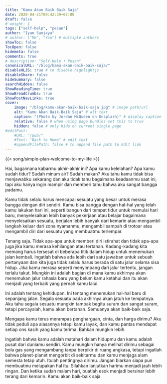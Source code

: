 ```yaml
---
title: "Kamu Akan Baik Baik Saja"
date: 2020-04-21T09:42:39+07:00
draft: false
# weight: 1
tags: ["self-help", "pesan"]
author: "Iyan Sanjaya"
# author: ["Me", "You"] # multiple authors
showToc: false
TocOpen: false
hidemeta: false
comments: true
# description: "Self-Help • Pesan"
canonicalURL: "/blog/kamu-akan-baik-baik-saja/"
disableHLJS: true # to disable highlightjs
disableShare: false
hideSummary: false
searchHidden: false
ShowReadingTime: true
ShowBreadCrumbs: true
ShowPostNavLinks: true
cover:
    image: "/blog/kamu-akan-baik-baik-saja.jpg" # image path/url
    alt: "Kamu Akan Baik-Baik Saja" # alt text
    caption: "(Photo by Jordan McQueen on Unsplash)" # display caption under cover
    relative: false # when using page bundles set this to true
    hidden: false # only hide on current single page
#editPost:
    #URL: "/pub/"
    #Text: "Back to Home" # edit text
    #appendFilePath: false # to append file path to Edit link
---
```

{{< song/simple-plan-welcome-to-my-life >}}

Hai, bagaimana kabarmu akhir-akhir ini? Apa kamu kelelahan? Apa kamu sudah tidur? Sudah minum air? Sudah makan? Aku tahu kamu tidak bisa menjawabku sekarang dan aku tidak tahu bagaimana keadaanmu saat ini, tapi aku hanya ingin mampir dan memberi tahu bahwa aku sangat bangga padamu.

Kamu tidak selalu harus mencapai sesuatu yang besar untuk merasa bangga dengan diri sendiri. Kamu bisa bangga dengan hal-hal yang telah kamu lakukan hari ini, seperti bangun dari tempat tidur untuk memulai hari baru, menyelesaikan lebih banyak pekerjaan atau belajar bagaimana menyelesaikan sesuatu, berjalan lebih banyak dari kemarin atau mengambil langkah keluar dari zona nyamanmu, mengambil sampah di trotoar atau mengambil diri dari sesuatu yang membuatmu terlempar.

Tenang saja. Tidak apa-apa untuk memberi diri istirahat dan tidak apa-apa juga jika kamu merasa kehilangan atau tertahan. Kadang-kadang kita memang harus tersesat di beberapa titik dalam hidup untuk menemukan jalan kembali. Ingatlah bahwa ada lebih dari satu jawaban untuk sebuah pertanyaan dan kita juga tidak selalu harus berada di satu jalur selama sisa hidup. Jika kamu merasa seperti menyimpang dari jalur tertentu, jangan terlalu takut. Mungkin ini adalah bagian di mana kamu akhirnya akan menemukan jalur rahasia baru yang belum kamu ketahui dan itu akan menjadi yang terbaik yang pernah kamu lalui.

Ini adalah tentang kehidupan. Ini tentang menemukan hal-hal baru di sepanjang jalan. Segala sesuatu pada akhirnya akan jatuh ke tempatnya. Aku tahu segala sesuatu mungkin tampak begitu suram dan sangat suram, tetapi percayalah, kamu akan bertahan. Semuanya akan baik-baik saja.

Mengapa kamu terus merampas penghargaan, cinta, dan harga dirimu? Aku tidak peduli apa alasannya tetapi kamu layak, dan kamu pantas mendapat setiap ons kasih yang kamu terima. Bahkan mungkin lebih.

Ingatlah bahwa kamu adalah matahari dalam hidupmu dan kamu adalah pusat dari duniamu sendiri. Kamu mungkin hanya melihat dirimu sebagai bola gas yang mengambang tanpa berpikir di ruang angkasa, tetapi ingatlah bahwa planet-planet mengorbit di sekitarmu dan kamu menjaga alam semesta tetap utuh. Itulah pentingnya dirimu. Jangan biarkan siapa pun membuatmu melupakan hal itu. Silahkan lanjutkan harimu menjadi jauh lebih ringan. Dan ketika sudah malam hari, buatlah esok menjadi bersinar lebih terang dari kemarin. Kamu akan baik-baik saja.